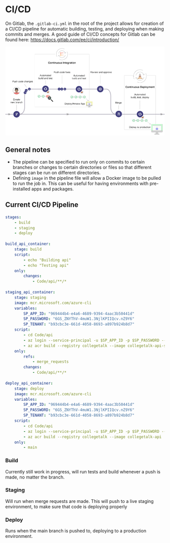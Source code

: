 # CI/CD

On Gitlab, the `.gitlab-ci.yml` in the root of the project allows for creation of a CI/CD pipeline for automatic building, testing, and deploying when making commits and merges. A good guide of CI/CD concepts for Gitlab can be found here: https://docs.gitlab.com/ee/ci/introduction/

![gitlab ci/cd](./gitlab_workflow_example_11_9.png)

## General notes

-   The pipeline can be specified to run only on commits to certain branches or changes to certain directories or files so that different stages can be run on different directories.
-   Defining `image` in the pipeline file will allow a Docker image to be pulled to run the job in. This can be useful for having environments with pre-installed apps and packages.

## Current CI/CD Pipeline

```yaml
stages:
    - build
    - staging
    - deploy

build_api_container:
    stage: build
    script:
        - echo "Building api"
        - echo "Testing api"
    only:
        changes:
            - Code/api/**/*

staging_api_container:
    stage: staging
    image: mcr.microsoft.com/azure-cli
    variables:
        SP_APP_ID: "969444b4-e4a6-4689-9394-4aac3b50441d"
        SP_PASSWORD: "6GS_ZNYThV-4muW1.3NjlKPIIQcv.nZ9Y6"
        SP_TENANT: "b93cbc3e-661d-4058-8693-a897b924b8d7"
    script:
        - cd Code/api
        - az login --service-principal -u $SP_APP_ID -p $SP_PASSWORD --tenant $SP_TENANT
        - az acr build --registry collegetalk --image collegetalk-api-staging .
    only:
        refs:
            - merge_requests
        changes:
            - Code/api/**/*

deploy_api_container:
    stage: deploy
    image: mcr.microsoft.com/azure-cli
    variables:
        SP_APP_ID: "969444b4-e4a6-4689-9394-4aac3b50441d"
        SP_PASSWORD: "6GS_ZNYThV-4muW1.3NjlKPIIQcv.nZ9Y6"
        SP_TENANT: "b93cbc3e-661d-4058-8693-a897b924b8d7"
    script:
        - cd Code/api
        - az login --service-principal -u $SP_APP_ID -p $SP_PASSWORD --tenant $SP_TENANT
        - az acr build --registry collegetalk --image collegetalk-api .
    only:
        - main
```

### Build

Currently still work in progress, will run tests and build whenever a push is made, no matter the branch.

### Staging

Will run when merge requests are made. This will push to a live staging environment, to make sure that code is deploying properly

### Deploy

Runs when the main branch is pushed to, deploying to a production environment.
